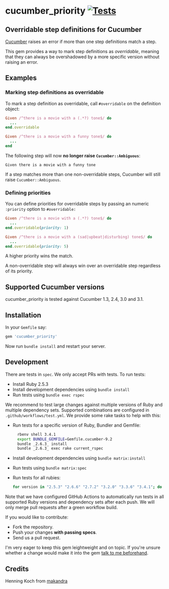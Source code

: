 cucumber_priority [![Tests](https://github.com/makandra/cucumber_priority/workflows/Tests/badge.svg)](https://github.com/makandra/cucumber_priority/actions?query=branch:master)
=================

Overridable step definitions for Cucumber
-----------------------------------------

[Cucumber](https://github.com/cucumber/cucumber-ruby) raises an error if more than one step definitions match a step.

This gem provides a way to mark step definitions as *overridable*, meaning that they can always be overshadowed by a more specific version without raising an error.


Examples
--------

### Marking step definitions as overridable

To mark a step definition as overridable, call `#overridable` on the definition object:

```ruby
Given /^there is a movie with a (.*?) tone$/ do
  ...
end.overridable

Given /^there is a movie with a funny tone$/ do
  ...
end
```

The following step will now **no longer raise `Cucumber::Ambiguous`**:

```cucumber
Given there is a movie with a funny tone
```

If a step matches more than one non-overridable steps, Cucumber will still raise `Cucumber::Ambiguous`.


### Defining priorities

You can define priorities for overridable steps by passing an numeric `:priority` option to `#overridable:`

```ruby
Given /^there is a movie with a (.*?) tone$/ do
  ...
end.overridable(priority: 1)

Given /^there is a movie with a (sad|upbeat|disturbing) tone$/ do
  ...
end.overridable(priority: 5)
```

A higher priority wins the match.

A non-overridable step will always win over an overridable step regardless of its priority.


Supported Cucumber versions
----------------------------

cucumber_priority is tested against Cucumber 1.3, 2.4, 3.0 and 3.1.


Installation
------------

In your `Gemfile` say:

```ruby
gem 'cucumber_priority'
```

Now run `bundle install` and restart your server.


Development
-----------

There are tests in `spec`. We only accept PRs with tests. To run tests:

- Install Ruby 2.5.3
- Install development dependencies using `bundle install`
- Run tests using `bundle exec rspec`

We recommend to test large changes against multiple versions of Ruby and multiple dependency sets. Supported combinations are configured in `.github/workflows/test.yml`. We provide some rake tasks to help with this:

- Run tests for a specific version of Ruby, Bundler and Gemfile:
  ```sh
    rbenv shell 3.4.1
    export BUNDLE_GEMFILE=Gemfile.cucumber-9.2
    bundle _2.6.3_ install
    bundle _2.6.3_ exec rake current_rspec
  ```
- Install development dependencies using `bundle matrix:install`
- Run tests using `bundle matrix:spec`
- Run tests for all rubies:

  ```sh
  for version in "2.5.3" "2.6.6" "2.7.2" "3.2.0" "3.3.6" "3.4.1"; do rbenv shell $version && bundle install && bundle exec rake matrix:install && bundle exec rake matrix:spec; done
  ```
  
Note that we have configured GitHub Actions to automatically run tests in all supported Ruby versions and dependency sets after each push. We will only merge pull requests after a green workflow build.

If you would like to contribute:

- Fork the repository.
- Push your changes **with passing specs**.
- Send us a pull request.

I'm very eager to keep this gem leightweight and on topic. If you're unsure whether a change would make it into the gem  [talk to me beforehand](mailto:henning.koch@makandra.de).


Credits
-------

Henning Koch from [makandra](https://makandra.com/)
